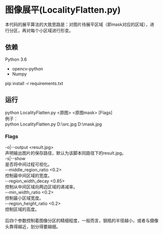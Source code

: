 # 图像展平(LocalityFlatten.py)
本代码的展平算法的大致思路是：对图片待展平区域（即mask对应的区域），进行分区，再对每个小区域进行形变。

## 依赖
Python 3.6
- opencv-python
- Numpy<br>

pip install -r requirements.txt

## 运行
python LocalityFlatten.py <原图> <原图mask> [Flags] <br>
例子：<br>
python LocalityFlatten.py  D:\src.jpg D:\mask.jpg<br>

### Flags
-o|--output <result.jpg> <br>
      声明输出图片的保存路径，默认为该脚本同路径下的result.jpg。<br>
-s|--show<br>
      是否将中间过程可视化。<br>
--middle_region_ratio <0.2><br>
      控制最中间区域的宽度。<br>
--region_width_decay <0.85><br>
      控制从中间区域向两边区域的递减率。<br>
--min_width_ratio <0.2><br>
      控制最小区域宽度。<br>
--region_height_ratio <0.2><br>
      控制区域的高度。<br>
      <br>
后四个参数控制着图像分区的精细程度，一般而言，钢瓶的半径越小，或者与摄像头靠得越近，划分得要越细。<br>
